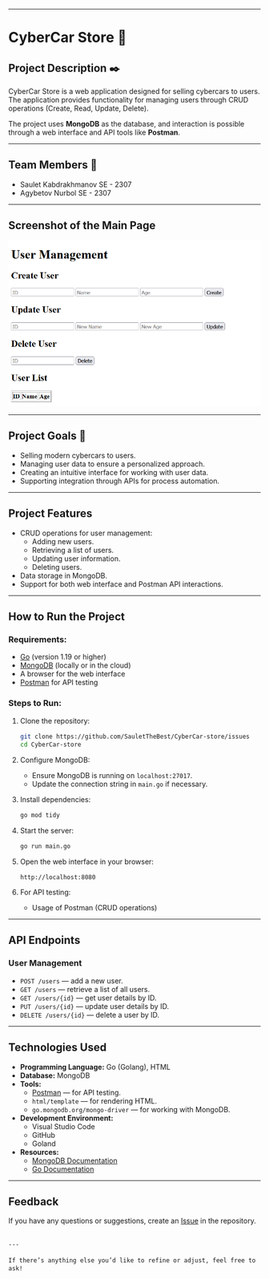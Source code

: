 
---
# CyberCar Store 🚙

## Project Description ✒️
CyberCar Store is a web application designed for selling cybercars to users.  
The application provides functionality for managing users through CRUD operations (Create, Read, Update, Delete).  

The project uses **MongoDB** as the database, and interaction is possible through a web interface and API tools like **Postman**.  

---

## Team Members 🧑
- Saulet Kabdrakhmanov SE - 2307
- Agybetov Nurbol SE - 2307


---

## Screenshot of the Main Page
![Main Page](main.page.png)

---

## Project Goals 🎯
- Selling modern cybercars to users.
- Managing user data to ensure a personalized approach.
- Creating an intuitive interface for working with user data.
- Supporting integration through APIs for process automation.

---

## Project Features
- CRUD operations for user management:
  - Adding new users.
  - Retrieving a list of users.
  - Updating user information.
  - Deleting users.
- Data storage in MongoDB.
- Support for both web interface and Postman API interactions.

---

## How to Run the Project

### Requirements:
- [Go](https://go.dev/) (version 1.19 or higher)
- [MongoDB](https://www.mongodb.com/) (locally or in the cloud)
- A browser for the web interface
- [Postman](https://www.postman.com/) for API testing

### Steps to Run:
1. Clone the repository:
   ```bash
   git clone https://github.com/SauletTheBest/CyberCar-store/issues
   cd CyberCar-store
   ```

2. Configure MongoDB:
   - Ensure MongoDB is running on `localhost:27017`.
   - Update the connection string in `main.go` if necessary.

3. Install dependencies:
   ```bash
   go mod tidy
   ```

4. Start the server:
   ```bash
   go run main.go
   ```

5. Open the web interface in your browser:
   ```
   http://localhost:8080
   ```

6. For API testing:
   - Usage of Postman (CRUD operations)

---

## API Endpoints
### User Management
- `POST /users` — add a new user.
- `GET /users` — retrieve a list of all users.
- `GET /users/{id}` — get user details by ID.
- `PUT /users/{id}` — update user details by ID.
- `DELETE /users/{id}` — delete a user by ID.

---

## Technologies Used
- **Programming Language:** Go (Golang), HTML 
- **Database:** MongoDB
- **Tools:**
  - [Postman](https://www.postman.com/) — for API testing.
  - `html/template` — for rendering HTML.
  - `go.mongodb.org/mongo-driver` — for working with MongoDB.
- **Development Environment:**
  - Visual Studio Code
  - GitHub
  - Goland
- **Resources:**
  - [MongoDB Documentation](https://www.mongodb.com/docs/)
  - [Go Documentation](https://go.dev/doc/)
---

## Feedback
If you have any questions or suggestions, create an [Issue](https://github.com/SauletTheBest/CyberCar-store/issues) in the repository.
```

---

If there’s anything else you’d like to refine or adjust, feel free to ask!
